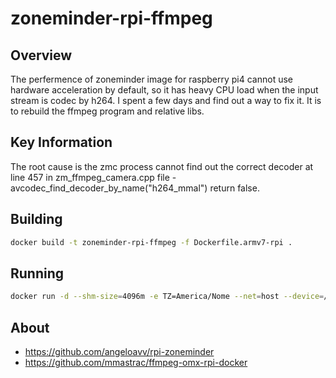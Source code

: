 # zoneminder-rpi-ffmpeg

## Overview

The perfermence of zoneminder image for raspberry pi4 cannot use hardware acceleration by default, so it has heavy CPU load when the input stream is codec by h264. I spent a few days and find out a way to fix it. It is to rebuild the ffmpeg program and relative libs.

## Key Information

The root cause is the zmc process cannot find out the correct decoder at line 457 in zm_ffmpeg_camera.cpp file - avcodec_find_decoder_by_name("h264_mmal") return false.

## Building

```bash
docker build -t zoneminder-rpi-ffmpeg -f Dockerfile.armv7-rpi .
```

## Running

```bash
docker run -d --shm-size=4096m -e TZ=America/Nome --net=host --device=/dev/vchiq --name zoneminder-rpi zoneminder-rpi-ffmpeg
```

## About

* https://github.com/angeloavv/rpi-zoneminder
* https://github.com/mmastrac/ffmpeg-omx-rpi-docker
